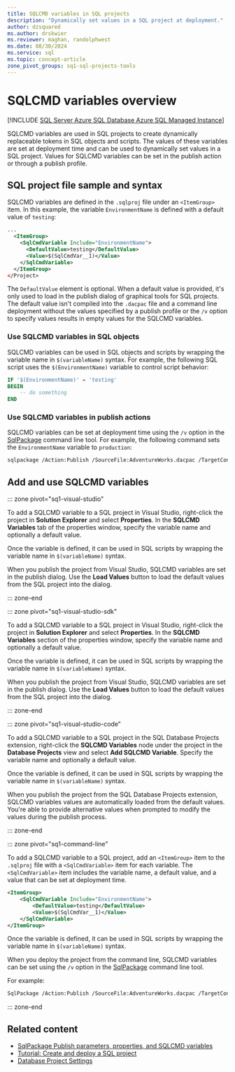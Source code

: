 ```yaml
---
title: SQLCMD variables in SQL projects
description: "Dynamically set values in a SQL project at deployment."
author: dzsquared
ms.author: drskwier
ms.reviewer: maghan, randolphwest
ms.date: 08/30/2024
ms.service: sql
ms.topic: concept-article
zone_pivot_groups: sq1-sql-projects-tools
---
```


# SQLCMD variables overview

[!INCLUDE [SQL Server Azure SQL Database Azure SQL Managed Instance](../../../includes/applies-to-version/sql-asdb-asdbmi.md)]

SQLCMD variables are used in SQL projects to create dynamically replaceable tokens in SQL objects and scripts. The values of these variables are set at deployment time and can be used to dynamically set values in a SQL project. Values for SQLCMD variables can be set in the publish action or through a publish profile.

## SQL project file sample and syntax

SQLCMD variables are defined in the `.sqlproj` file under an `<ItemGroup>` item. In this example, the variable `EnvironmentName` is defined with a default value of `testing`:

```xml
...
  <ItemGroup>
    <SqlCmdVariable Include="EnvironmentName">
      <DefaultValue>testing</DefaultValue>
      <Value>$(SqlCmdVar__1)</Value>
    </SqlCmdVariable>
  </ItemGroup>
</Project>
```

The `DefaultValue` element is optional. When a default value is provided, it's only used to load in the publish dialog of graphical tools for SQL projects. The default value isn't compiled into the `.dacpac` file and a command line deployment without the values specified by a publish profile or the `/v` option to specify values results in empty values for the SQLCMD variables.

### Use SQLCMD variables in SQL objects

SQLCMD variables can be used in SQL objects and scripts by wrapping the variable name in `$(variableName)` syntax. For example, the following SQL script uses the `$(EnvironmentName)` variable to control script behavior:

```sql
IF '$(EnvironmentName)' = 'testing'
BEGIN
    -- do something
END
```

### Use SQLCMD variables in publish actions

SQLCMD variables can be set at deployment time using the `/v` option in the [SqlPackage](../../sqlpackage/sqlpackage-publish.md#sqlcmd-variables) command line tool. For example, the following command sets the `EnvironmentName` variable to `production`:

```bash
sqlpackage /Action:Publish /SourceFile:AdventureWorks.dacpac /TargetConnectionString:{connection_string_here} /v:EnvironmentName=production
```

## Add and use SQLCMD variables

::: zone pivot="sq1-visual-studio"

To add a SQLCMD variable to a SQL project in Visual Studio, right-click the project in **Solution Explorer** and select **Properties**. In the **SQLCMD Variables** tab of the properties window, specify the variable name and optionally a default value.

Once the variable is defined, it can be used in SQL scripts by wrapping the variable name in `$(variableName)` syntax.

When you publish the project from Visual Studio, SQLCMD variables are set in the publish dialog. Use the **Load Values** button to load the default values from the SQL project into the dialog.

::: zone-end

::: zone pivot="sq1-visual-studio-sdk"

To add a SQLCMD variable to a SQL project in Visual Studio, right-click the project in **Solution Explorer** and select **Properties**. In the **SQLCMD Variables** section of the properties window, specify the variable name and optionally a default value.

Once the variable is defined, it can be used in SQL scripts by wrapping the variable name in `$(variableName)` syntax.

When you publish the project from Visual Studio, SQLCMD variables are set in the publish dialog. Use the **Load Values** button to load the default values from the SQL project into the dialog.

::: zone-end

::: zone pivot="sq1-visual-studio-code"

To add a SQLCMD variable to a SQL project in the SQL Database Projects extension, right-click the **SQLCMD Variables** node under the project in the **Database Projects** view and select **Add SQLCMD Variable**. Specify the variable name and optionally a default value.

Once the variable is defined, it can be used in SQL scripts by wrapping the variable name in `$(variableName)` syntax.

When you publish the project from the SQL Database Projects extension, SQLCMD variables values are automatically loaded from the default values. You're able to provide alternative values when prompted to modify the values during the publish process.

::: zone-end

::: zone pivot="sq1-command-line"

To add a SQLCMD variable to a SQL project, add an `<ItemGroup>` item to the `.sqlproj` file with a `<SqlCmdVariable>` item for each variable. The `<SqlCmdVariable>` item includes the variable name, a default value, and a value that can be set at deployment time.

```xml
<ItemGroup>
    <SqlCmdVariable Include="EnvironmentName">
        <DefaultValue>testing</DefaultValue>
        <Value>$(SqlCmdVar__1)</Value>
    </SqlCmdVariable>
</ItemGroup>
```

Once the variable is defined, it can be used in SQL scripts by wrapping the variable name in `$(variableName)` syntax.

When you deploy the project from the command line, SQLCMD variables can be set using the `/v` option in the [SqlPackage](../../sqlpackage/sqlpackage-publish.md#sqlcmd-variables) command line tool.

For example:

```bash
SqlPackage /Action:Publish /SourceFile:AdventureWorks.dacpac /TargetConnectionString:{connection_string_here} /v:EnvironmentName=production
```

::: zone-end

## Related content

- [SqlPackage Publish parameters, properties, and SQLCMD variables](../../sqlpackage/sqlpackage-publish.md)
- [Tutorial: Create and deploy a SQL project](../tutorials/create-deploy-sql-project.md)
- [Database Project Settings](../../../ssdt/database-project-settings.md)
